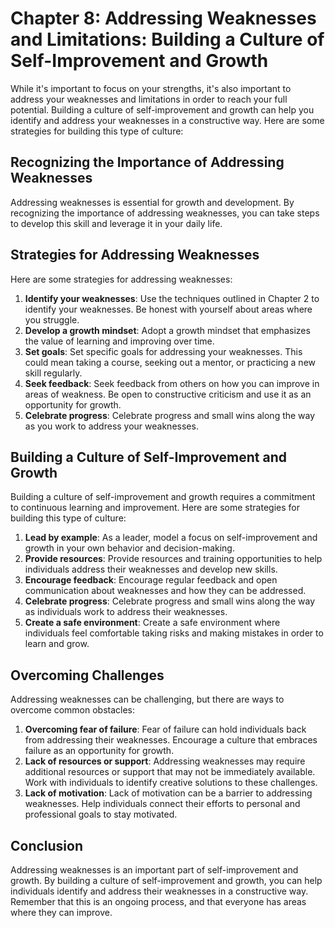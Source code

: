 Chapter 8: Addressing Weaknesses and Limitations: Building a Culture of Self-Improvement and Growth
===================================================================================================

While it's important to focus on your strengths, it's also important to address your weaknesses and limitations in order to reach your full potential. Building a culture of self-improvement and growth can help you identify and address your weaknesses in a constructive way. Here are some strategies for building this type of culture:

Recognizing the Importance of Addressing Weaknesses
---------------------------------------------------

Addressing weaknesses is essential for growth and development. By recognizing the importance of addressing weaknesses, you can take steps to develop this skill and leverage it in your daily life.

Strategies for Addressing Weaknesses
------------------------------------

Here are some strategies for addressing weaknesses:

1. **Identify your weaknesses**: Use the techniques outlined in Chapter 2 to identify your weaknesses. Be honest with yourself about areas where you struggle.
2. **Develop a growth mindset**: Adopt a growth mindset that emphasizes the value of learning and improving over time.
3. **Set goals**: Set specific goals for addressing your weaknesses. This could mean taking a course, seeking out a mentor, or practicing a new skill regularly.
4. **Seek feedback**: Seek feedback from others on how you can improve in areas of weakness. Be open to constructive criticism and use it as an opportunity for growth.
5. **Celebrate progress**: Celebrate progress and small wins along the way as you work to address your weaknesses.

Building a Culture of Self-Improvement and Growth
-------------------------------------------------

Building a culture of self-improvement and growth requires a commitment to continuous learning and improvement. Here are some strategies for building this type of culture:

1. **Lead by example**: As a leader, model a focus on self-improvement and growth in your own behavior and decision-making.
2. **Provide resources**: Provide resources and training opportunities to help individuals address their weaknesses and develop new skills.
3. **Encourage feedback**: Encourage regular feedback and open communication about weaknesses and how they can be addressed.
4. **Celebrate progress**: Celebrate progress and small wins along the way as individuals work to address their weaknesses.
5. **Create a safe environment**: Create a safe environment where individuals feel comfortable taking risks and making mistakes in order to learn and grow.

Overcoming Challenges
---------------------

Addressing weaknesses can be challenging, but there are ways to overcome common obstacles:

1. **Overcoming fear of failure**: Fear of failure can hold individuals back from addressing their weaknesses. Encourage a culture that embraces failure as an opportunity for growth.
2. **Lack of resources or support**: Addressing weaknesses may require additional resources or support that may not be immediately available. Work with individuals to identify creative solutions to these challenges.
3. **Lack of motivation**: Lack of motivation can be a barrier to addressing weaknesses. Help individuals connect their efforts to personal and professional goals to stay motivated.

Conclusion
----------

Addressing weaknesses is an important part of self-improvement and growth. By building a culture of self-improvement and growth, you can help individuals identify and address their weaknesses in a constructive way. Remember that this is an ongoing process, and that everyone has areas where they can improve.
